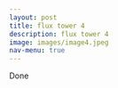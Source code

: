 ```yaml
---
layout: post
title: flux tower 4
description: flux tower 4
image: images/image4.jpeg
nav-menu: true
---
```


Done
